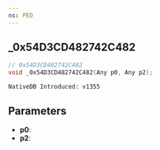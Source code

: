 ```yaml
---
ns: PED
---
```

## _0x54D3CD482742C482

```c
// 0x54D3CD482742C482
void _0x54D3CD482742C482(Any p0, Any p2);
```

```
NativeDB Introduced: v1355
```

## Parameters
* **p0**:
* **p2**:
